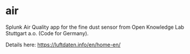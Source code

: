 # air
Splunk Air Quality app for the fine dust sensor from Open Knowledge Lab Stuttgart a.o. (Code for Germany).

Details here: https://luftdaten.info/en/home-en/
#
